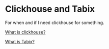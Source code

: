 # Clickhouse and Tabix

For when and if I need clickhouse for something.


[What is clickhouse?](https://clickhouse.com/)

[What is Tabix?](https://tabix.io/)

